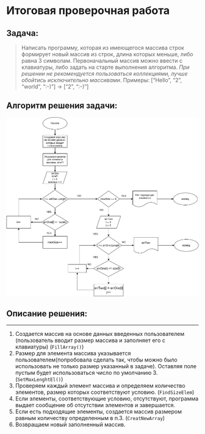 # Итоговая проверочная работа
## Задача:
> Написать программу, которая из имеющегося массива строк формирует новый массив из строк, длина которых меньше, либо равна 3 символам. Первоначальный массив можно ввести с клавиатуры, либо задать на старте выполнения алгоритма. *При решении не рекомендуется пользоваться коллекциями, лучше обойтись исключительно массивами*.
Примеры: [“Hello”, “2”, “world”, “:-)”] → [“2”, “:-)”]
## Алгоритм решения задачи:
![Блоксхема](./BlokTask.png)

## Описание решения:
---
1.  Создается массив на основе данных введенных пользователем (пользователь вводит размер массива и заполняет его с клавиатуры) (`FillArray()`)
2. Размер для элемента массива указывается пользователем(попробовала сделать так, чтобы можно было использовать не только размер указанный в задаче). Оставляя поле пустым будет использоваться число по умолчанию 3. (`SetMaxLenghtEl()`)
3. Проверяем каждый элемент массива и определяем количество элементов, размер которых соответствуют условию. (`FindSizeElem`)
4. Если элементы, соответствующие условию, отсутствуют, программа выдает сообщение об отсутствии элементов и завершается.
5. Если есть подходящие элементы, создается массив размером равным количеству определенным в п.3. (`CreatNewArray`)
6. Возвращаем новый заполненный массив.